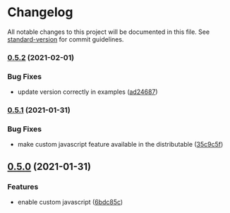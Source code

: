# Changelog

All notable changes to this project will be documented in this file. See [standard-version](https://github.com/conventional-changelog/standard-version) for commit guidelines.

### [0.5.2](https://github.com/herschel666/microblog-action/compare/v0.5.1...v0.5.2) (2021-02-01)


### Bug Fixes

* update version correctly in examples ([ad24687](https://github.com/herschel666/microblog-action/commit/ad246875afb73d0993440d34d9faa5996ccb9aa3))

### [0.5.1](https://github.com/herschel666/microblog-action/compare/v0.5.0...v0.5.1) (2021-01-31)


### Bug Fixes

* make custom javascript feature available in the distributable ([35c9c5f](https://github.com/herschel666/microblog-action/commit/35c9c5f4586f19ced482535c7f7acf19aa5600a1))

## [0.5.0](https://github.com/herschel666/microblog-action/compare/v0.4.1...v0.5.0) (2021-01-31)


### Features

* enable custom javascript ([6bdc85c](https://github.com/herschel666/microblog-action/commit/6bdc85cce691b69bcb6cdececbded02d38ecac36))

